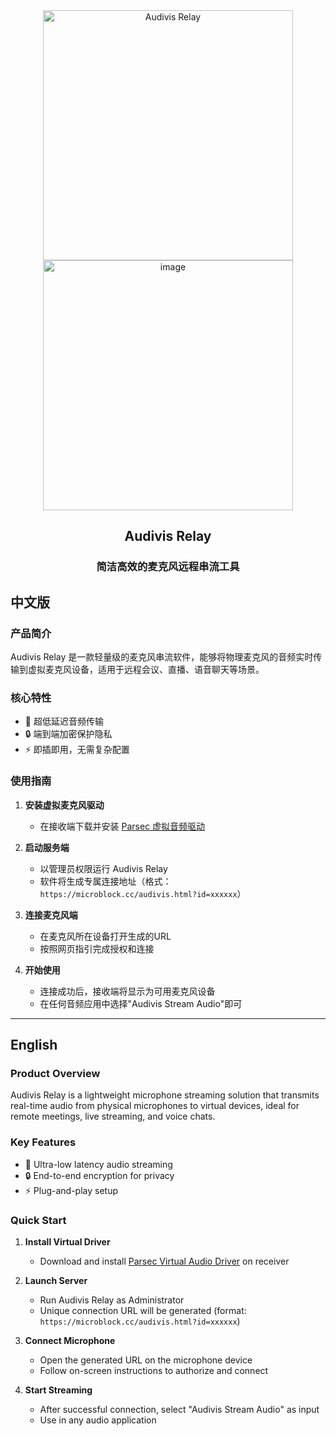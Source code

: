 
<div align="center">
  <div>
    <img height="400" alt="Audivis Relay" src="https://github.com/user-attachments/assets/bd05863d-55bf-408b-9d62-f462c7a9b73f" />
    <img height="400" alt="image" src="https://github.com/user-attachments/assets/01d40f55-a8b2-43a6-b26e-cc1435bd3c7a" />
  </div>
  <h2>Audivis Relay</h2>
  <h3>简洁高效的麦克风远程串流工具</h3>
</div>

## 中文版

### 产品简介
Audivis Relay 是一款轻量级的麦克风串流软件，能够将物理麦克风的音频实时传输到虚拟麦克风设备，适用于远程会议、直播、语音聊天等场景。

### 核心特性
- 🚀 超低延迟音频传输
- 🔒 端到端加密保护隐私
- ⚡ 即插即用，无需复杂配置

### 使用指南

1. **安装虚拟麦克风驱动**
   - 在接收端下载并安装 [Parsec 虚拟音频驱动](https://github.com/std-microblock/audivis-relay/blob/master/resources/parsec-vud-0.3.10.0.exe)

2. **启动服务端**
   - 以管理员权限运行 Audivis Relay
   - 软件将生成专属连接地址（格式：`https://microblock.cc/audivis.html?id=xxxxxx`）

3. **连接麦克风端**
   - 在麦克风所在设备打开生成的URL
   - 按照网页指引完成授权和连接

4. **开始使用**
   - 连接成功后，接收端将显示为可用麦克风设备
   - 在任何音频应用中选择"Audivis Stream Audio"即可

---

## English

### Product Overview
Audivis Relay is a lightweight microphone streaming solution that transmits real-time audio from physical microphones to virtual devices, ideal for remote meetings, live streaming, and voice chats.

### Key Features
- 🚀 Ultra-low latency audio streaming
- 🔒 End-to-end encryption for privacy
- ⚡ Plug-and-play setup

### Quick Start

1. **Install Virtual Driver**
   - Download and install [Parsec Virtual Audio Driver](https://github.com/std-microblock/audivis-relay/blob/master/resources/parsec-vud-0.3.10.0.exe) on receiver

2. **Launch Server**
   - Run Audivis Relay as Administrator
   - Unique connection URL will be generated (format: `https://microblock.cc/audivis.html?id=xxxxxx`)

3. **Connect Microphone**
   - Open the generated URL on the microphone device
   - Follow on-screen instructions to authorize and connect

4. **Start Streaming**
   - After successful connection, select "Audivis Stream Audio" as input
   - Use in any audio application
